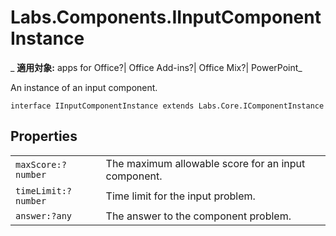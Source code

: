
# Labs.Components.IInputComponentInstance

 _ **適用対象:** apps for Office?| Office Add-ins?| Office Mix?| PowerPoint_

An instance of an input component.

```
interface IInputComponentInstance extends Labs.Core.IComponentInstance
```


## Properties


|||
|:-----|:-----|
| `maxScore:?number`|The maximum allowable score for an input component.|
| `timeLimit:?number`|Time limit for the input problem.|
| `answer:?any`|The answer to the component problem.|

